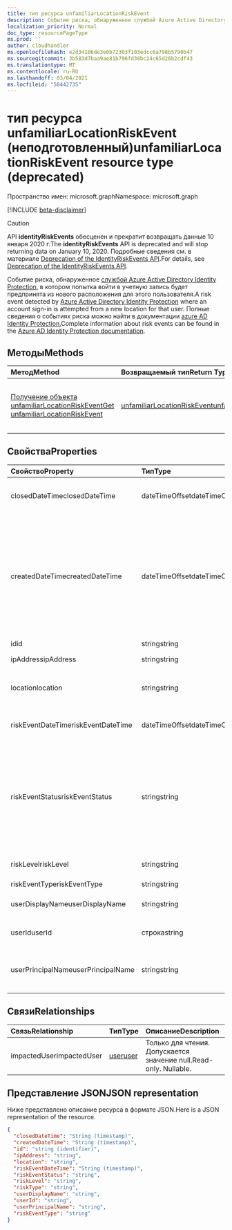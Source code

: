 ```yaml
---
title: тип ресурса unfamiliarLocationRiskEvent
description: Событие риска, обнаруженное службой Azure Active Directory Identity Protection, в котором попытка войти в учетную запись будет предпринята из нового расположения для этого пользователя. Полные сведения о событиях риска можно найти в документации по защите удостоверений Azure AD.
localization_priority: Normal
doc_type: resourcePageType
ms.prod: ''
author: cloudhandler
ms.openlocfilehash: e2d34106de3e0b72303f103edcc6a798b5790b47
ms.sourcegitcommit: 3b583d7baa9ae81b796fd30bc24c65d26b2cdf43
ms.translationtype: MT
ms.contentlocale: ru-RU
ms.lasthandoff: 03/04/2021
ms.locfileid: "50442735"
---
```

# <a name="unfamiliarlocationriskevent-resource-type-deprecated"></a><span data-ttu-id="2b1a5-104">тип ресурса unfamiliarLocationRiskEvent (неподготовленный)</span><span class="sxs-lookup"><span data-stu-id="2b1a5-104">unfamiliarLocationRiskEvent resource type (deprecated)</span></span>

<span data-ttu-id="2b1a5-105">Пространство имен: microsoft.graph</span><span class="sxs-lookup"><span data-stu-id="2b1a5-105">Namespace: microsoft.graph</span></span>

[!INCLUDE [beta-disclaimer](../../includes/beta-disclaimer.md)]

>[!CAUTION]
><span data-ttu-id="2b1a5-106">API **identityRiskEvents** обесценен и прекратит возвращать данные 10 января 2020 г.</span><span class="sxs-lookup"><span data-stu-id="2b1a5-106">The **identityRiskEvents** API is deprecated and will stop returning data on January 10, 2020.</span></span> <span data-ttu-id="2b1a5-107">Подробные сведения см. в материале [Deprecation of the IdentityRiskEvents API](https://developer.microsoft.com/office/blogs/deprecatation-of-the-identityriskevents-api/).</span><span class="sxs-lookup"><span data-stu-id="2b1a5-107">For details, see [Deprecation of the IdentityRiskEvents API](https://developer.microsoft.com/office/blogs/deprecatation-of-the-identityriskevents-api/).</span></span>

<span data-ttu-id="2b1a5-108">Событие риска, обнаруженное [службой Azure Active Directory Identity Protection,](/azure/active-directory/identity-protection/overview-identity-protection) в котором попытка войти в учетную запись будет предпринята из нового расположения для этого пользователя.</span><span class="sxs-lookup"><span data-stu-id="2b1a5-108">A risk event detected by [Azure Active Directory Identity Protection](/azure/active-directory/identity-protection/overview-identity-protection) where an account sign-in is attempted from a new location for that user.</span></span> <span data-ttu-id="2b1a5-109">Полные сведения о событиях риска можно найти в документации [azure AD Identity Protection.](/azure/active-directory/identity-protection/overview-identity-protection)</span><span class="sxs-lookup"><span data-stu-id="2b1a5-109">Complete information about risk events can be found in the [Azure AD Identity Protection documentation](/azure/active-directory/identity-protection/overview-identity-protection).</span></span>


## <a name="methods"></a><span data-ttu-id="2b1a5-110">Методы</span><span class="sxs-lookup"><span data-stu-id="2b1a5-110">Methods</span></span>

| <span data-ttu-id="2b1a5-111">Метод</span><span class="sxs-lookup"><span data-stu-id="2b1a5-111">Method</span></span>           | <span data-ttu-id="2b1a5-112">Возвращаемый тип</span><span class="sxs-lookup"><span data-stu-id="2b1a5-112">Return Type</span></span>    |<span data-ttu-id="2b1a5-113">Описание</span><span class="sxs-lookup"><span data-stu-id="2b1a5-113">Description</span></span>|
|:---------------|:--------|:----------|
|[<span data-ttu-id="2b1a5-114">Получение объекта unfamiliarLocationRiskEvent</span><span class="sxs-lookup"><span data-stu-id="2b1a5-114">Get unfamiliarLocationRiskEvent</span></span>](../api/unfamiliarlocationriskevent-get.md) | [<span data-ttu-id="2b1a5-115">unfamiliarLocationRiskEvent</span><span class="sxs-lookup"><span data-stu-id="2b1a5-115">unfamiliarLocationRiskEvent</span></span>](unfamiliarlocationriskevent.md) |<span data-ttu-id="2b1a5-116">Чтение свойств и связей незнакомого объектаLocationRiskEvent.</span><span class="sxs-lookup"><span data-stu-id="2b1a5-116">Read properties and relationships of unfamiliarLocationRiskEvent object.</span></span>|

## <a name="properties"></a><span data-ttu-id="2b1a5-117">Свойства</span><span class="sxs-lookup"><span data-stu-id="2b1a5-117">Properties</span></span>
| <span data-ttu-id="2b1a5-118">Свойство</span><span class="sxs-lookup"><span data-stu-id="2b1a5-118">Property</span></span>     | <span data-ttu-id="2b1a5-119">Тип</span><span class="sxs-lookup"><span data-stu-id="2b1a5-119">Type</span></span>   |<span data-ttu-id="2b1a5-120">Описание</span><span class="sxs-lookup"><span data-stu-id="2b1a5-120">Description</span></span>|
|:---------------|:--------|:----------|
|<span data-ttu-id="2b1a5-121">closedDateTime</span><span class="sxs-lookup"><span data-stu-id="2b1a5-121">closedDateTime</span></span>|<span data-ttu-id="2b1a5-122">dateTimeOffset</span><span class="sxs-lookup"><span data-stu-id="2b1a5-122">dateTimeOffset</span></span>| <span data-ttu-id="2b1a5-123">Дата и время закрытия события риска</span><span class="sxs-lookup"><span data-stu-id="2b1a5-123">The date and time that the risk event was closed</span></span>|
|<span data-ttu-id="2b1a5-124">createdDateTime</span><span class="sxs-lookup"><span data-stu-id="2b1a5-124">createdDateTime</span></span>|<span data-ttu-id="2b1a5-125">dateTimeOffset</span><span class="sxs-lookup"><span data-stu-id="2b1a5-125">dateTimeOffset</span></span>| <span data-ttu-id="2b1a5-126">Дата и время создания события риска.</span><span class="sxs-lookup"><span data-stu-id="2b1a5-126">The date and time that the risk event was created.</span></span> <span data-ttu-id="2b1a5-127">Это всегда больше или равно дате самого события риска.</span><span class="sxs-lookup"><span data-stu-id="2b1a5-127">This is always greater than or equal to the datetime of the risk event itself.</span></span> <span data-ttu-id="2b1a5-128">Это правильное свойство, используемее в качестве фильтра при запросе событий риска.</span><span class="sxs-lookup"><span data-stu-id="2b1a5-128">This is the correct property to use as a filter when querying risk events.</span></span>|
|<span data-ttu-id="2b1a5-129">id</span><span class="sxs-lookup"><span data-stu-id="2b1a5-129">id</span></span>|<span data-ttu-id="2b1a5-130">string</span><span class="sxs-lookup"><span data-stu-id="2b1a5-130">string</span></span>| <span data-ttu-id="2b1a5-131">Только для чтения</span><span class="sxs-lookup"><span data-stu-id="2b1a5-131">Read-only</span></span>|
|<span data-ttu-id="2b1a5-132">ipAddress</span><span class="sxs-lookup"><span data-stu-id="2b1a5-132">ipAddress</span></span>|<span data-ttu-id="2b1a5-133">string</span><span class="sxs-lookup"><span data-stu-id="2b1a5-133">string</span></span>| <span data-ttu-id="2b1a5-134">IP-адрес входного</span><span class="sxs-lookup"><span data-stu-id="2b1a5-134">The IP address of the sign-in</span></span>|
|<span data-ttu-id="2b1a5-135">location</span><span class="sxs-lookup"><span data-stu-id="2b1a5-135">location</span></span>|<span data-ttu-id="2b1a5-136">string</span><span class="sxs-lookup"><span data-stu-id="2b1a5-136">string</span></span>| <span data-ttu-id="2b1a5-137">Расположение, прикрепленное к IP-адресу входного</span><span class="sxs-lookup"><span data-stu-id="2b1a5-137">The location attached to the IP address of the sign-in</span></span>|
|<span data-ttu-id="2b1a5-138">riskEventDateTime</span><span class="sxs-lookup"><span data-stu-id="2b1a5-138">riskEventDateTime</span></span>|<span data-ttu-id="2b1a5-139">dateTimeOffset</span><span class="sxs-lookup"><span data-stu-id="2b1a5-139">dateTimeOffset</span></span>| <span data-ttu-id="2b1a5-140">Дата и время возникновения события риска</span><span class="sxs-lookup"><span data-stu-id="2b1a5-140">The date and time when the risk event occurred</span></span>|
|<span data-ttu-id="2b1a5-141">riskEventStatus</span><span class="sxs-lookup"><span data-stu-id="2b1a5-141">riskEventStatus</span></span>|<span data-ttu-id="2b1a5-142">string</span><span class="sxs-lookup"><span data-stu-id="2b1a5-142">string</span></span>| <span data-ttu-id="2b1a5-143">Возможные значения: `active`, `remediated`, `dismissedAsFixed`, `dismissedAsFalsePositive`, `dismissedAsIgnore`, `loginBlocked`, `closedMfaAuto`, `closedMultipleReasons`.</span><span class="sxs-lookup"><span data-stu-id="2b1a5-143">Possible values are: `active`, `remediated`, `dismissedAsFixed`, `dismissedAsFalsePositive`, `dismissedAsIgnore`, `loginBlocked`, `closedMfaAuto`, `closedMultipleReasons`.</span></span>|
|<span data-ttu-id="2b1a5-144">riskLevel</span><span class="sxs-lookup"><span data-stu-id="2b1a5-144">riskLevel</span></span>|<span data-ttu-id="2b1a5-145">string</span><span class="sxs-lookup"><span data-stu-id="2b1a5-145">string</span></span>| <span data-ttu-id="2b1a5-146">Возможные значения: `low`, `medium`, `high`.</span><span class="sxs-lookup"><span data-stu-id="2b1a5-146">Possible values are: `low`, `medium`, `high`.</span></span>|
|<span data-ttu-id="2b1a5-147">riskEventType</span><span class="sxs-lookup"><span data-stu-id="2b1a5-147">riskEventType</span></span>|<span data-ttu-id="2b1a5-148">string</span><span class="sxs-lookup"><span data-stu-id="2b1a5-148">string</span></span>| <span data-ttu-id="2b1a5-149">Тип риска</span><span class="sxs-lookup"><span data-stu-id="2b1a5-149">The type of risk</span></span>|
|<span data-ttu-id="2b1a5-150">userDisplayName</span><span class="sxs-lookup"><span data-stu-id="2b1a5-150">userDisplayName</span></span>|<span data-ttu-id="2b1a5-151">string</span><span class="sxs-lookup"><span data-stu-id="2b1a5-151">string</span></span>| <span data-ttu-id="2b1a5-152">Имя пользователя, на которого существует риск</span><span class="sxs-lookup"><span data-stu-id="2b1a5-152">The name of the user at risk</span></span>|
|<span data-ttu-id="2b1a5-153">userId</span><span class="sxs-lookup"><span data-stu-id="2b1a5-153">userId</span></span>|<span data-ttu-id="2b1a5-154">строка</span><span class="sxs-lookup"><span data-stu-id="2b1a5-154">string</span></span>| <span data-ttu-id="2b1a5-155">ID пользователя, на который существует риск</span><span class="sxs-lookup"><span data-stu-id="2b1a5-155">The id of the user at risk</span></span>|
|<span data-ttu-id="2b1a5-156">userPrincipalName</span><span class="sxs-lookup"><span data-stu-id="2b1a5-156">userPrincipalName</span></span>|<span data-ttu-id="2b1a5-157">string</span><span class="sxs-lookup"><span data-stu-id="2b1a5-157">string</span></span>| <span data-ttu-id="2b1a5-158">Основное имя пользователя пользователя, на которого существует риск</span><span class="sxs-lookup"><span data-stu-id="2b1a5-158">The user principal name of the user at risk</span></span>|

## <a name="relationships"></a><span data-ttu-id="2b1a5-159">Связи</span><span class="sxs-lookup"><span data-stu-id="2b1a5-159">Relationships</span></span>
| <span data-ttu-id="2b1a5-160">Связь</span><span class="sxs-lookup"><span data-stu-id="2b1a5-160">Relationship</span></span> | <span data-ttu-id="2b1a5-161">Тип</span><span class="sxs-lookup"><span data-stu-id="2b1a5-161">Type</span></span>   |<span data-ttu-id="2b1a5-162">Описание</span><span class="sxs-lookup"><span data-stu-id="2b1a5-162">Description</span></span>|
|:---------------|:--------|:----------|
|<span data-ttu-id="2b1a5-163">impactedUser</span><span class="sxs-lookup"><span data-stu-id="2b1a5-163">impactedUser</span></span>|[<span data-ttu-id="2b1a5-164">user</span><span class="sxs-lookup"><span data-stu-id="2b1a5-164">user</span></span>](user.md)| <span data-ttu-id="2b1a5-p105">Только для чтения. Допускается значение null.</span><span class="sxs-lookup"><span data-stu-id="2b1a5-p105">Read-only. Nullable.</span></span>|

## <a name="json-representation"></a><span data-ttu-id="2b1a5-167">Представление JSON</span><span class="sxs-lookup"><span data-stu-id="2b1a5-167">JSON representation</span></span>

<span data-ttu-id="2b1a5-168">Ниже представлено описание ресурса в формате JSON.</span><span class="sxs-lookup"><span data-stu-id="2b1a5-168">Here is a JSON representation of the resource.</span></span>

<!-- {
  "blockType": "resource",
  "optionalProperties": [

  ],
  "keyProperty": "id",
  "baseType": "microsoft.graph.locatedRiskEvent",
  "@odata.type": "microsoft.graph.unfamiliarLocationRiskEvent"
}-->

```json
{
  "closedDateTime": "String (timestamp)",
  "createdDateTime": "String (timestamp)",
  "id": "string (identifier)",
  "ipAddress": "string",
  "location": "string",
  "riskEventDateTime": "String (timestamp)",
  "riskEventStatus": "string",
  "riskLevel": "string",
  "riskType": "string",
  "userDisplayName": "string",
  "userId": "string",
  "userPrincipalName": "string",
  "riskEventType": "string"
}

```

<!-- uuid: 8fcb5dbc-d5aa-4681-8e31-b001d5168d79
2015-10-25 14:57:30 UTC -->
<!--
{
  "type": "#page.annotation",
  "description": "unfamiliarLocationRiskEvent resource",
  "keywords": "",
  "section": "documentation",
  "tocPath": "",
  "suppressions": []
}
-->
